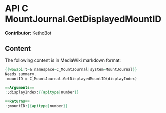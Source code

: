 # API C MountJournal.GetDisplayedMountID

**Contributor:** KethoBot

## Content

The following content is in MediaWiki markdown format:

```mediawiki
{{wowapi|t=a|namespace=C_MountJournal|system=MountJournal}}
Needs summary.
 mountID = C_MountJournal.GetDisplayedMountID(displayIndex)

==Arguments==
:;displayIndex:{{apitype|number}}

==Returns==
:;mountID:{{apitype|number}}
```